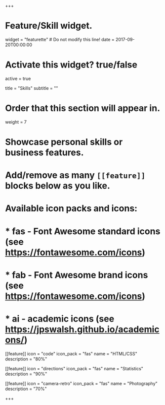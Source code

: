 +++
# Feature/Skill widget.
widget = "featurette"  # Do not modify this line!
date = 2017-09-20T00:00:00

# Activate this widget? true/false
active = true

title = "Skills"
subtitle = ""

# Order that this section will appear in.
weight = 7

# Showcase personal skills or business features.
# 
# Add/remove as many `[[feature]]` blocks below as you like.
# 
# Available icon packs and icons:
# * fas - Font Awesome standard icons (see https://fontawesome.com/icons)
# * fab - Font Awesome brand icons (see https://fontawesome.com/icons)
# * ai - academic icons (see https://jpswalsh.github.io/academicons/)

[[feature]]
  icon = "code"
  icon_pack = "fas"
  name = "HTML/CSS"
  description = "80%"
  
[[feature]]
  icon = "directions"
  icon_pack = "fas"
  name = "Statistics"
  description = "90%"  
  
[[feature]]
  icon = "camera-retro"
  icon_pack = "fas"
  name = "Photography"
  description = "70%"

+++
